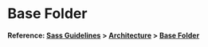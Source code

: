 # Base Folder

**Reference: [Sass Guidelines](http://sass-guidelin.es/) > [Architecture](http://sass-guidelin.es/#architecture) > [Base Folder](http://sass-guidelin.es/#base-folder)**
